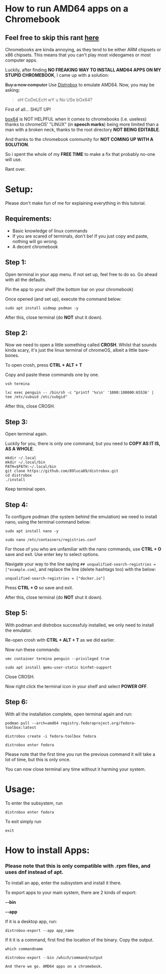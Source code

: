 # How to run AMD64 apps on a Chromebook

## Feel free to skip this rant [here](https://github.com/code-leech/chromeOS-AMD64/edit/main/README.md#setup)
Chromebooks are kinda annoying, as they tend to be either ARM chipsets or x86 chipsets. This means that you can't play most videogames or most computer apps.

Luckily, after finding **NO FREAKING WAY TO INSTALL AMD64 APPS ON MY STUPID CHROMEBOOK**, I came up with a solution:

~~Buy a new computer~~ Use [Distrobox](https://github.com/89luca89/distrobox) to emulate AMD64. Now, you may be asking:

> oH CoDeLEcH wY u No USe bOx64?

First of all... SHUT UP! 

[box64](https://github.com/ptitSeb/box64) is NOT HELPFUL when it comes to chromebooks (i.e. useless) thanks to chromeOS' "LINUX" (in **speech marks**) being more limited than a man with a broken neck, thanks to the root directory **NOT BEING EDITABLE**. 

And thanks to the chromebook community for **NOT COMING UP WITH A SOLUTION**.

So i spent the whole of my **FREE TIME** to make a fix that probably no-one will use.

Rant over.

# Setup:

Please don't make fun of me for explaining everything in this tutorial.

## Requirements:

* Basic knowledge of linux commands
* If you are scared of terminals, don't be! If you just copy and paste, nothing will go wrong.
* A decent chromebook

## Step 1:

Open terminal in your app menu. If not set up, feel free to do so. Go ahead with all the defaults.

Pin the app to your shelf (the bottom bar on your chromebook)

Once opened (and set up), execute the command below:

```
sudo apt install uidmap podman -y
```

After this, close terminal (do **NOT** shut it down).

## Step 2:

Now we need to open a little something called **CROSH**. Whilst that sounds kinda scary, it's just the linux terminal of chromeOS, albeit a little bare-bones.

To open crosh, press **CTRL + ALT + T**

Copy and paste these commands one by one.

```
vsh termina
```
```
lxc exec penguin -- /bin/sh -c "printf '%s\n' '1000:100000:65536' | tee /etc/subuid /etc/subgid"
```

After this, close CROSH.

## Step 3:

Open terminal again.

Luckily for you, there is only one command, but you need to **COPY AS IT IS, AS A WHOLE**.

```
mkdir ~/.local
mkdir ~/.local/bin
PATH=$PATH:~/.local/bin
git clone https://github.com/89luca89/distrobox.git
cd distrobox
./install
```

Keep terminal open.

## Step 4:

To configure podman (the system behind the emulation) we need to install nano, using the terminal command below:

```
sudo apt install nano -y
```
```
sudo nano /etc/containers/registries.conf
```

For those of you who are unfamiliar with the nano commands, use **CTRL + O** save and exit. Use enter key to select options.

Navigate your way to the line saying `## unqualified-search-registries = ["example.com]`, and replace the line (delete hashtags too) with the below:

`unqualified-search-registries = ["docker.io"]`

Press **CTRL + O** so save and exit.

After this, close terminal (do **NOT** shut it down).

## Step 5:

With podman and distrobox successfuly installed, we only need to install the emulator.

Re-open crosh with **CTRL + ALT + T** as we did earlier.

Now run these commands:

```
vmc container termina penguin --privileged true
```
```
sudo apt install qemu-user-static binfmt-support
```

Close CROSH.

Now right click the terminal icon in your shelf and select **POWER OFF**.

## Step 6:

With all the installation complete, open terminal again and run:

```
podman pull --arch=amd64 registry.fedoraproject.org/fedora-toolbox:latest
```
```
distrobox create -i fedora-toolbox fedora
```
```
distrobox enter fedora
```

Please note that the first time you run the previous command it will take a lot of time, but this is only once.

You can now close terminal any time without it harming your system.

# Usage:

To enter the subsystem, run

```
distrobox enter fedora
```

To exit simply run 

```
exit
```

# How to install Apps:

### Please note that this is only compatible with .rpm files, and uses dnf instead of apt.

To install an app, enter the subsystem and install it there.

To export apps to your main system, there are 2 kinds of export:

**--bin**

**--app**

If it is a desktop app, run:

```
distrobox-export --app app_name
```

If it it is a command, first find the location of the binary. Copy the output.

```
which commandname
```
```
distrobox-export --bin /which/command/output

And there we go. AMD64 apps on a chromebook.
